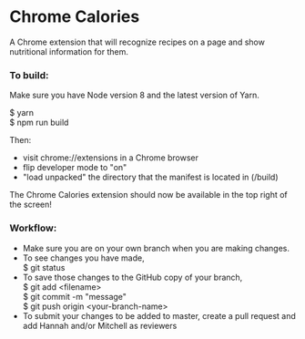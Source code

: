 # Chrome Calories

A Chrome extension that will recognize recipes on a page and show nutritional information for them.

### To build:

Make sure you have Node version 8 and the latest version of Yarn.

$ yarn  
$ npm run build

Then:
* visit chrome://extensions in a Chrome browser
* flip developer mode to "on"
* "load unpacked" the directory that the manifest is located in (/build)

The Chrome Calories extension should now be available in the top right of the screen!

### Workflow:
* Make sure you are on your own branch when you are making changes.
* To see changes you have made,  
$ git status
* To save those changes to the GitHub copy of your branch,  
$ git add &lt;filename&gt;  
$ git commit -m "message"  
$ git push origin &lt;your-branch-name&gt;
* To submit your changes to be added to master, create a pull request and add Hannah and/or Mitchell as reviewers